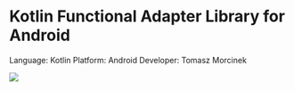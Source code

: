 # Kotlin Functional Adapter Library for Android

Language:   Kotlin
Platform:   Android
Developer:  Tomasz Morcinek

[![](https://jitpack.io/v/tmorcinek/kotlin-functional-adapter.svg)](https://jitpack.io/#tmorcinek/kotlin-functional-adapter)


